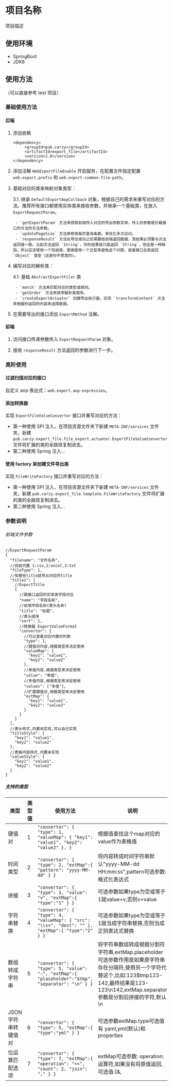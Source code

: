 # 项目名称

项目描述

## 使用环境

- SpringBoot
- JDK8

## 使用方法

（可以直接参考 test 项目）

### 基础使用方法

#### 后端

1. 添加依赖

    ```
    <dependency>
         <groupId>pub.carzy</groupId>
         <artifactId>export_file</artifactId>
         <version>2.0</version>
    </dependency>
    ```

2. 添加注解 `WebExportFileEnable` 开启服务，在配置文件指定配置 `web.export.prefix` 和 `web.export.common-file-path`。

3. 基础对应的类来映射对象类型：

   3.1. 继承 `DefaultExportAopCallback` 对象，根据自己的需求来重写对应的方法。推荐所有接口都使用实体类来接收参数，并继承一个基础类，在放入 `ExportRequestParam`。

        - `getExportParam` 方法来获取前端传入对应的导出参数实体，传入的参数是拦截接口的方法的方法参数。
        - `updatePageSize` 方法来修改每页查询条数，来优化多次访问。
        - `responseResult` 方法在导出成功之后需要给前端返回数据，其结果必须要与方法返回值一致。比如方法返回 `String`，你的结果就只能返回 `String`，但这是一种缺陷，所以应该使用一个包装类，里面使用一个泛型来避免这个问题，或者接口全部返回 `Object` 类型（这是你不愿意的）。

4. 编写对应的解析类：

   4.1. 基础 `AbstractExportFiler` 类

        - `match` 方法来匹配对应的类型或规则。
        - `getOrder` 方法来排序解析类顺序。
        - `createExportActuator` 创建导出执行器，实现 `transformContent` 方法来根据你返回的内容来选择数据。

5. 在需要导出的接口添加 `ExportMethod` 注解。

#### 前端

1. 访问接口传递参数传入 `ExportRequestParam` 对象。

2. 接收 `responseResult` 方法返回的参数进行下一步。

### 高阶使用

#### 过滤扫描对应的接口

自定义 aop 表达式：`web.export.aop-expression`。

#### 添加转换器

实现 `ExportFileValueConvertor` 接口并重写对应的方法：

   - 第一种使用 SPI 注入，在项目资源文件夹下新建 `META-INF/services` 文件夹，新建 `pub.carzy.export_file.file_export.actuator.ExportFileValueConvertor` 文件将扩展的类的全路径复制进去。
   - 第二种使用 Spring 注入...

#### 使用 factory 来创建文件导出类

实现 `FileWriteFactory` 接口并重写对应的方法：

   - 第一种使用 SPI 注入，在项目资源文件夹下新建 `META-INF/services` 文件夹，新建 `pub.carzy.export_file.template.FileWriteFactory` 文件将扩展的类的全路径复制进去。
   - 第二种使用 Spring 注入...
### 参数说明

###### 前端文件参数

```
//ExportRequestParam
{
  "filename": "文件名称",
  //目前内置 1:csv,2:excel,3:txt
  "fileType": 1,
  //有哪些title就导出对应的title
  "titles": [
    //ExportTitle
    {
      //跟接口返回的实体类字段对应
      "name": "字段名称",
      //前端字段名称(表头名称)
      "title": "标题",
      //表头顺序
      "sort": 1,
      //转换器 ExportValueFormat
      "convertor": {
        //可以查看对应内置的列表
        "type": 1,
        //键值对内容,根据类型来决定使用
        "valueMap": {
          "key1": "value1",
          "key2": "value2"
        },
        //单值内容,根据类型来决定使用
        "value": "单值",
        //多值内容,根据类型来决定使用
        "values": ["多值"],
        //扩展键值对,根据类型来决定使用
        "extMap": {
          "key1": "value1",
          "key2": "value2"
        }
      }
    }
  ],
  //表头样式,内置未实现,可以自己实现
  "titleStyle": {
    "key1": "value1",
    "key2": "value2"
  },
  //表格内容样式,内置未实现
  "valueStyle": {
    "key1": "value1",
    "key2": "value2"
  }
}

```
##### 支持的类型

| 类型 | 类型值 | 使用方法 | 说明 |
| ------ | ------ | ------ | ------ |
| 键值对 | 1 | ```"convertor": { "type": 1, "valueMap": { "key1": "value1", "key2": "value2" }, }``` | 根据值查找这个map对应的value作为表格值 |
| 时间类型 | 2 | ```"convertor": { "type": 2, "extMap":{ "pattern": "yyyy-MM-dd" } }``` | 将内容转成时间字符串默认"yyyy-MM-dd HH:mm:ss",pattern可选参数:格式化表达式 |
| 拼接 | 3 | `"convertor": { "type": 3, "value": "v", "extMap":{ "type":"1" } }` | 可选参数如果type为空或等于1就value+v,否则v+value |
| 字符串替换 | 4 | ```"convertor": { "type": 4, "valueMap": { "src": "\\s+", "dest": "" }, "extMap":{ "type":"2" } }``` | 可选参数如果type为空或等于1就当成字符串替换,否则当成正则表达式替换 |
| 数组转成字符串 | 5 | ```"convertor": { "type": 5, "value": "-", "extMap":{ "placeholder":"$tmp", "separator": "\n" } }``` | 将字符串数组转成根据分割符字符串,extMap.placeholder可选参数作用是如果原字符串存在分隔符,使用另一个字符代替这个,比如:123$tmp123-142,最终结果是123-123\n142,extMap.separator参数是分割后拼接的字符,默认\n |
| JSON字符串转键值对 | 6 | ```"convertor": { "type": 5, "extMap":{ "type":"yml" } }``` | 可选参数extMap.type可选值有 yaml,yml(默认)和properties |
| 位运算匹配选项 | 7 | ```"convertor": { "type": 7, "extMap":{ "operation": "<<", "count": 2, "join": "," } }``` | extMap可选参数: operation:运算符,如果没有将原值返回,可选值:[&,|,^,~,<<,>>,>>>], count: 次数,当操作符是<<,>>,>>>时表示位移几次,区间在[1-64],当不在这个区间将返回原值, join: 连字符,默认空串(无符号拼接) |
